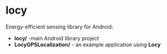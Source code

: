 locy
====

Energy-efficient sensing library for Android:<br>
- **locy/** -main Android library project<br>
- **LocyGPSLocalization/** - an example application using **Locy**<br>
